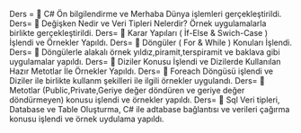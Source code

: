 Ders = 🎈 C# Ön bilgilendirme ve Merhaba Dünya işlemleri gerçekleştirildi.
Ders=  🎈 Değişken Nedir ve Veri Tipleri Nelerdir? Örnek uygulamalarla birlikte gerçekleştirildi.
Ders=  🎈 Karar Yapıları ( İf-Else & Swich-Case ) İşlendi ve Örnekler Yapıldı.
Ders=  🎈 Döngüler ( For & While ) Konuları İşlendi.
Ders=  🎈 Döngülerle alakalı örnek yıldız,piramit,terspiramit ve baklava gibi uygulamalar yapıldı.
Ders=  🎈 Diziler Konusu İşlendi ve Dizilerde Kullanılan Hazır Metotlar İle Örnekler Yapıldı.
Ders=  🎈 Foreach Döngüsü işlendi ve Diziler ile birlikte kullanm şekilleri ile ilgili örnekler uygulandı.
Ders=  🎈 Metotlar (Public,Private,Geriye değer döndüren ve geriye değer döndürmeyen) konusu işlendi ve örnekler yapıldı.
Ders=  🎈 Sql Veri tipleri, Database ve Table  Oluşturma, C# ile adtabase bağlantısı ve verileri çağırma konusu işlendi ve örnek uydulama yapıldı.

